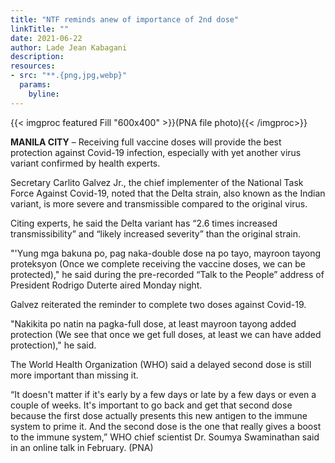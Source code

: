 ```yaml
---
title: "NTF reminds anew of importance of 2nd dose"
linkTitle: ""
date: 2021-06-22
author: Lade Jean Kabagani
description:
resources:
- src: "**.{png,jpg,webp}"
  params:
    byline: 
---
```

{{< imgproc featured Fill "600x400" >}}(PNA file photo){{< /imgproc>}}

**MANILA CITY** –  Receiving full vaccine doses will provide the best protection against Covid-19 infection, especially with yet another virus variant confirmed by health experts.

Secretary Carlito Galvez Jr., the chief implementer of the National Task Force Against Covid-19, noted that the Delta strain, also known as the Indian variant, is more severe and transmissible compared to the original virus.

Citing experts, he said the Delta variant has “2.6 times increased transmissibility” and “likely increased severity” than the original strain.

"'Yung mga bakuna po, pag naka-double dose na po tayo, mayroon tayong proteksyon (Once we complete receiving the vaccine doses, we can be protected)," he said during the pre-recorded “Talk to the People” address of President Rodrigo Duterte aired Monday night.

Galvez reiterated the reminder to complete two doses against Covid-19.

"Nakikita po natin na pagka-full dose, at least mayroon tayong added protection (We see that once we get full doses, at least we can have added protection)," he said.

The World Health Organization (WHO) said a delayed second dose is still more important than missing it.

“It doesn't matter if it's early by a few days or late by a few days or even a couple of weeks. It's important to go back and get that second dose because the first dose actually presents this new antigen to the immune system to prime it. And the second dose is the one that really gives a boost to the immune system,” WHO chief scientist Dr. Soumya Swaminathan said in an online talk in February. (PNA)